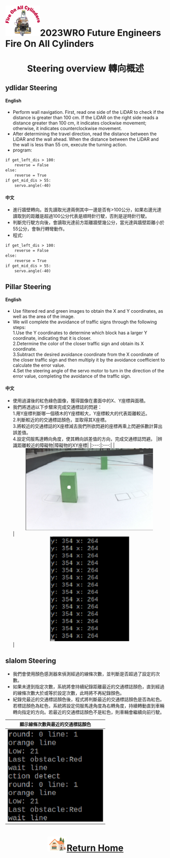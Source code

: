 ![LOGO](../../other/img/logo.png)2023WRO Future Engineers Fire On All Cylinders  
====
# <div align="center">Steering overview 轉向概述</div> 

## ydlidar Steering

#### English

- Perform wall navigation. First, read one side of the LiDAR to check if the distance is greater than 100 cm. If the LiDAR on the right side reads a distance greater than 100 cm, it indicates clockwise movement; otherwise, it indicates counterclockwise movement.
- After determining the travel direction, read the distance between the LiDAR and the wall ahead. When the distance between the LiDAR and the wall is less than 55 cm, execute the turning action.
- program:
```
if get_left_dis > 100:
    reverse = False
else:
    reverse = True
if get_mid_dis > 55:
    servo.angle(-40)
```

#### 中文

- 進行牆壁轉向。首先讀取光達兩側其中一邊是否有>100公分，如果右邊光達讀取到的距離是超過100公分代表是順時針行駛，否則是逆時針行駛。
- 判斷完行駛方向後，會讀取光達前方距離牆壁幾公分，當光達與牆壁距離小於55公分，會執行轉彎動作。
- 程式:  
```
if get_left_dis > 100:
    reverse = False
else:
    reverse = True
if get_mid_dis > 55:
    servo.angle(-40)
```


## Pillar Steering

#### English


- Use filtered red and green images to obtain the X and Y coordinates, as well as the area of the image.  
- We will complete the avoidance of traffic signs through the following steps:  
 1.Use the Y coordinates to determine which block has a larger Y coordinate, indicating that it is closer.  
 2.Determine the color of the closer traffic sign and obtain its X coordinate.  
 3.Subtract the desired avoidance coordinate from the X coordinate of the closer  traffic sign and then multiply it by the avoidance coefficient to calculate the error value.  
 4.Set the steering angle of the servo motor to turn in the direction of the error value, completing the avoidance of the traffic sign.

#### 中文

- 使用過濾後的紅色綠色圖像，獲得圖像在畫面中的X、Y座標與面積。  
- 我們將透過以下步驟來完成交通標誌的閃避：  
  1.用Y座標判斷哪一個積木的Y座標較大，Y座標較大的代表距離較近。  
  2.判斷較近的的交通標誌顏色，並取得其X座標。  
  3.將較近的交通標誌的X座標減去我們所欲閃避的座標再乘上閃避係數計算出誤差值。  
  4.設定伺服馬達轉向角度，使其轉向誤差值的方向，完成交通標誌閃避。
  |辨識距離較近的障礙物|障礙物的XY座標|
  |:---:|:---:|
  |<div align="center"> <img src="./img/Detecting_nearby_obstacles.png" width="400" alt="Detecting_nearby_obstacles"></div>|<div align="center"> <img src="./img/Obstacle_XY_coordinates.png" width="250" alt="Obstacle_XY_coordinates"></div>|

  

## slalom Steering
- 我們會使用顏色感測器來偵測經過的線條次數，並判斷是否超過了設定的次數。
- 如果未達到指定次數，系統將會持續紀錄距離最近的交通標誌顏色，直到經過的線條次數大於或等於設定次數，此時將不再紀錄顏色。
- 紀錄完最近的交通標誌顏色後，程式將判斷最近的交通標誌顏色是否為紅色。若標誌顏色為紅色，系統將設定伺服馬達角度為右轉角度，持續轉動直到車輛轉向指定的方向。若最近的交通標誌顏色不是紅色，則車輛會繼續向前行駛。

|顯示線條次數與最近的交通標誌顏色|
|:---:|
|<div align="center"> <img src="./img/detect_last_obstacle.png" width="300" alt="Obstacle_XY_coordinates"></div>|

# <div align="center">![HOME](../../other/img/Home.png)[Return Home](../../)</div>  


